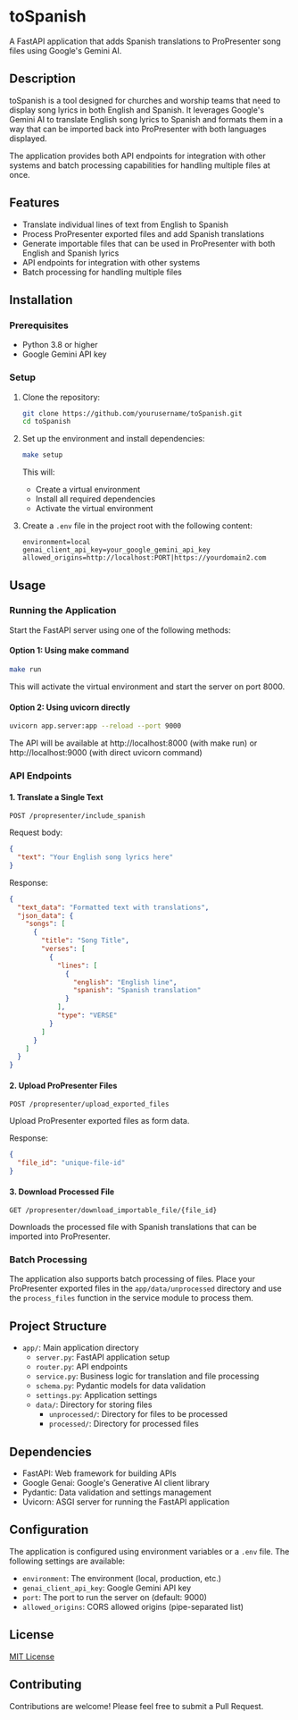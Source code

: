 # toSpanish

A FastAPI application that adds Spanish translations to ProPresenter song files using Google's Gemini AI.

## Description

toSpanish is a tool designed for churches and worship teams that need to display song lyrics in both English and Spanish. It leverages Google's Gemini AI to translate English song lyrics to Spanish and formats them in a way that can be imported back into ProPresenter with both languages displayed.

The application provides both API endpoints for integration with other systems and batch processing capabilities for handling multiple files at once.

## Features

- Translate individual lines of text from English to Spanish
- Process ProPresenter exported files and add Spanish translations
- Generate importable files that can be used in ProPresenter with both English and Spanish lyrics
- API endpoints for integration with other systems
- Batch processing for handling multiple files

## Installation

### Prerequisites

- Python 3.8 or higher
- Google Gemini API key

### Setup

1. Clone the repository:
   ```bash
   git clone https://github.com/yourusername/toSpanish.git
   cd toSpanish
   ```

2. Set up the environment and install dependencies:
   ```bash
   make setup
   ```

   This will:
   - Create a virtual environment
   - Install all required dependencies
   - Activate the virtual environment

3. Create a `.env` file in the project root with the following content:
   ```
   environment=local
   genai_client_api_key=your_google_gemini_api_key
   allowed_origins=http://localhost:PORT|https://yourdomain2.com
   ```

## Usage

### Running the Application

Start the FastAPI server using one of the following methods:

#### Option 1: Using make command

```bash
make run
```

This will activate the virtual environment and start the server on port 8000.

#### Option 2: Using uvicorn directly

```bash
uvicorn app.server:app --reload --port 9000
```

The API will be available at http://localhost:8000 (with make run) or http://localhost:9000 (with direct uvicorn command)

### API Endpoints

#### 1. Translate a Single Text

```
POST /propresenter/include_spanish
```

Request body:
```json
{
  "text": "Your English song lyrics here"
}
```

Response:
```json
{
  "text_data": "Formatted text with translations",
  "json_data": {
    "songs": [
      {
        "title": "Song Title",
        "verses": [
          {
            "lines": [
              {
                "english": "English line",
                "spanish": "Spanish translation"
              }
            ],
            "type": "VERSE"
          }
        ]
      }
    ]
  }
}
```

#### 2. Upload ProPresenter Files

```
POST /propresenter/upload_exported_files
```

Upload ProPresenter exported files as form data.

Response:
```json
{
  "file_id": "unique-file-id"
}
```

#### 3. Download Processed File

```
GET /propresenter/download_importable_file/{file_id}
```

Downloads the processed file with Spanish translations that can be imported into ProPresenter.

### Batch Processing

The application also supports batch processing of files. Place your ProPresenter exported files in the `app/data/unprocessed` directory and use the `process_files` function in the service module to process them.

## Project Structure

- `app/`: Main application directory
  - `server.py`: FastAPI application setup
  - `router.py`: API endpoints
  - `service.py`: Business logic for translation and file processing
  - `schema.py`: Pydantic models for data validation
  - `settings.py`: Application settings
  - `data/`: Directory for storing files
    - `unprocessed/`: Directory for files to be processed
    - `processed/`: Directory for processed files

## Dependencies

- FastAPI: Web framework for building APIs
- Google Genai: Google's Generative AI client library
- Pydantic: Data validation and settings management
- Uvicorn: ASGI server for running the FastAPI application

## Configuration

The application is configured using environment variables or a `.env` file. The following settings are available:

- `environment`: The environment (local, production, etc.)
- `genai_client_api_key`: Google Gemini API key
- `port`: The port to run the server on (default: 9000)
- `allowed_origins`: CORS allowed origins (pipe-separated list)

## License

[MIT License](LICENSE)

## Contributing

Contributions are welcome! Please feel free to submit a Pull Request.
